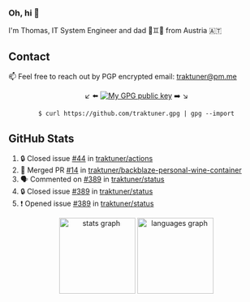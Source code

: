 ### Oh, hi 👋

I'm Thomas, IT System Engineer and dad 👶♊️👶 from Austria 🇦🇹

<!--
**traktuner/traktuner** is a ✨ _special_ ✨ repository because its `README.md` (this file) appears on your GitHub profile.

Here are some ideas to get you started:

- 🔭 I’m currently working on ...
- 🌱 I’m currently learning ...
- 👯 I’m looking to collaborate on ...
- 🤔 I’m looking for help with ...
- 💬 Ask me about ...
- 📫 How to reach me: ...
- 😄 Pronouns: ...
- ⚡ Fun fact: ...
-->

## Contact
📫 Feel free to reach out by PGP encrypted email:
traktuner@pm.me

<div align="center" markdown="1">

↙️ ⬅️ [![My GPG public key](https://img.shields.io/badge/PGP%20public%20key-6D4AFF?style=for-the-badge)](https://github.com/traktuner.gpg) ➡️ ↘️

```shell
$ curl https://github.com/traktuner.gpg | gpg --import
```

</div>

## GitHub Stats
<!--START_SECTION:activity-->
1. 🔒 Closed issue [#44](https://github.com/traktuner/actions/issues/44) in [traktuner/actions](https://github.com/traktuner/actions)
2. 🎉 Merged PR [#14](https://github.com/traktuner/backblaze-personal-wine-container/pull/14) in [traktuner/backblaze-personal-wine-container](https://github.com/traktuner/backblaze-personal-wine-container)
3. 🗣 Commented on [#389](https://github.com/traktuner/status/issues/389#issuecomment-2192657434) in [traktuner/status](https://github.com/traktuner/status)
4. 🔒 Closed issue [#389](https://github.com/traktuner/status/issues/389) in [traktuner/status](https://github.com/traktuner/status)
5. ❗ Opened issue [#389](https://github.com/traktuner/status/issues/389) in [traktuner/status](https://github.com/traktuner/status)
<!--END_SECTION:activity-->

<div align="center">
  <img src="https://github-readme-stats.vercel.app/api?username=traktuner&hide_title=false&hide_rank=false&show_icons=true&include_all_commits=true&count_private=true&disable_animations=false&theme=dracula&locale=en&hide_border=false&order=1" height="150" alt="stats graph"  />
  <img src="https://github-readme-stats.vercel.app/api/top-langs?username=traktuner&locale=en&hide_title=false&layout=compact&card_width=320&langs_count=5&theme=dracula&hide_border=false&order=2" height="150" alt="languages graph"  />
</div>
